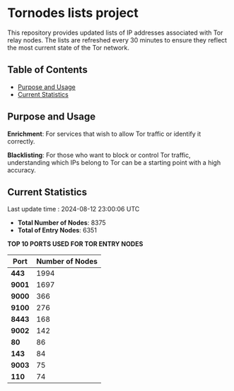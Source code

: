 # Tornodes lists project

This repository provides updated lists of IP addresses associated with Tor relay nodes. The lists are refreshed every 30 minutes to ensure they reflect the most current state of the Tor network.

## Table of Contents

- [Purpose and Usage](#purpose-and-usage)
- [Current Statistics](#current-statistics)


## Purpose and Usage

**Enrichment**: For services that wish to allow Tor traffic or identify it correctly.

**Blacklisting**: For those who want to block or control Tor traffic, understanding which IPs belong to Tor can be a starting point with a high accuracy.

## Current Statistics

Last update time : 2024-08-12 23:00:06 UTC

- **Total Number of Nodes**: 8375
- **Total of Entry Nodes**: 6351

**TOP 10 PORTS USED FOR TOR ENTRY NODES**

| **Port** | **Number of Nodes** |
|------|-----------------|
| **443**   | 1994  |
| **9001**   | 1697  |
| **9000**   | 366  |
| **9100**   | 276  |
| **8443**   | 168  |
| **9002**   | 142  |
| **80**   | 86  |
| **143**   | 84  |
| **9003**   | 75  |
| **110**   | 74  |

